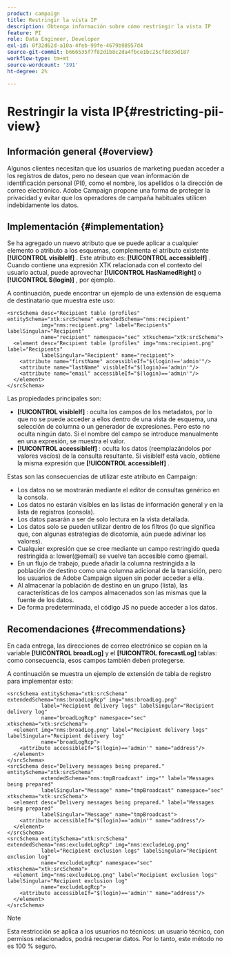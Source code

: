 ```yaml
---
product: campaign
title: Restringir la vista IP
description: Obtenga información sobre cómo restringir la vista IP
feature: PI
role: Data Engineer, Developer
exl-id: 0f32d62d-a10a-4feb-99fe-4679b98957d4
source-git-commit: b666535f7f82d1b8c2da4fbce1bc25cf8d39d187
workflow-type: tm+mt
source-wordcount: '391'
ht-degree: 2%

---
```


# Restringir la vista IP{#restricting-pii-view}

## Información general {#overview}

Algunos clientes necesitan que los usuarios de marketing puedan acceder a los registros de datos, pero no desean que vean información de identificación personal (PII), como el nombre, los apellidos o la dirección de correo electrónico. Adobe Campaign propone una forma de proteger la privacidad y evitar que los operadores de campaña habituales utilicen indebidamente los datos.

## Implementación {#implementation}

Se ha agregado un nuevo atributo que se puede aplicar a cualquier elemento o atributo a los esquemas, complementa el atributo existente **[!UICONTROL visibleIf]** . Este atributo es: **[!UICONTROL accessibleIf]** . Cuando contiene una expresión XTK relacionada con el contexto del usuario actual, puede aprovechar **[!UICONTROL HasNamedRight]** o **[!UICONTROL $(login)]** , por ejemplo.

A continuación, puede encontrar un ejemplo de una extensión de esquema de destinatario que muestra este uso:

```
<srcSchema desc="Recipient table (profiles" entitySchema="xtk:srcSchema" extendedSchema="nms:recipient"
           img="nms:recipient.png" label="Recipients" labelSingular="Recipient"
           name="recipient" namespace="sec" xtkschema="xtk:srcSchema">
  <element desc="Recipient table (profiles" img="nms:recipient.png" label="Recipients"
           labelSingular="Recipient" name="recipient">
    <attribute name="firstName" accessibleIf="$(login)=='admin'"/>
    <attribute name="lastName" visibleIf="$(login)=='admin'"/>
    <attribute name="email" accessibleIf="$(login)=='admin'"/>
  </element>
</srcSchema>
```

Las propiedades principales son:

* **[!UICONTROL visibleIf]** : oculta los campos de los metadatos, por lo que no se puede acceder a ellos dentro de una vista de esquema, una selección de columna o un generador de expresiones. Pero esto no oculta ningún dato. Si el nombre del campo se introduce manualmente en una expresión, se muestra el valor.
* **[!UICONTROL accessibleIf]** : oculta los datos (reemplazándolos por valores vacíos) de la consulta resultante. Si visibleIf está vacío, obtiene la misma expresión que **[!UICONTROL accessibleIf]** .

Estas son las consecuencias de utilizar este atributo en Campaign:

* Los datos no se mostrarán mediante el editor de consultas genérico en la consola.
* Los datos no estarán visibles en las listas de información general y en la lista de registros (consola).
* Los datos pasarán a ser de solo lectura en la vista detallada.
* Los datos solo se pueden utilizar dentro de los filtros (lo que significa que, con algunas estrategias de dicotomía, aún puede adivinar los valores).
* Cualquier expresión que se cree mediante un campo restringido queda restringida a: lower(@email) se vuelve tan accesible como @email.
* En un flujo de trabajo, puede añadir la columna restringida a la población de destino como una columna adicional de la transición, pero los usuarios de Adobe Campaign siguen sin poder acceder a ella.
* Al almacenar la población de destino en un grupo (lista), las características de los campos almacenados son las mismas que la fuente de los datos.
* De forma predeterminada, el código JS no puede acceder a los datos.

## Recomendaciones {#recommendations}

En cada entrega, las direcciones de correo electrónico se copian en la variable **[!UICONTROL broadLog]** y el **[!UICONTROL forecastLog]** tablas: como consecuencia, esos campos también deben protegerse.

A continuación se muestra un ejemplo de extensión de tabla de registro para implementar esto:

```
<srcSchema entitySchema="xtk:srcSchema" extendedSchema="nms:broadLogRcp" img="nms:broadLog.png"
           label="Recipient delivery logs" labelSingular="Recipient delivery log"
           name="broadLogRcp" namespace="sec" xtkschema="xtk:srcSchema">
  <element img="nms:broadLog.png" label="Recipient delivery logs" labelSingular="Recipient delivery log"
           name="broadLogRcp">
    <attribute accessibleIf="$(login)=='admin'" name="address"/>
  </element>
</srcSchema>
<srcSchema desc="Delivery messages being prepared." entitySchema="xtk:srcSchema"
           extendedSchema="nms:tmpBroadcast" img="" label="Messages being prepared"
           labelSingular="Message" name="tmpBroadcast" namespace="sec" xtkschema="xtk:srcSchema">
  <element desc="Delivery messages being prepared." label="Messages being prepared"
           labelSingular="Message" name="tmpBroadcast">
    <attribute accessibleIf="$(login)=='admin'" name="address"/>
  </element>
</srcSchema>
<srcSchema entitySchema="xtk:srcSchema" extendedSchema="nms:excludeLogRcp" img="nms:excludeLog.png"
           label="Recipient exclusion logs" labelSingular="Recipient exclusion log"
           name="excludeLogRcp" namespace="sec" xtkschema="xtk:srcSchema">
  <element img="nms:excludeLog.png" label="Recipient exclusion logs" labelSingular="Recipient exclusion log"
           name="excludeLogRcp">
    <attribute accessibleIf="$(login)=='admin'" name="address"/>
  </element>
</srcSchema>
```

>[!NOTE]
>
>Esta restricción se aplica a los usuarios no técnicos: un usuario técnico, con permisos relacionados, podrá recuperar datos. Por lo tanto, este método no es 100 % seguro.
